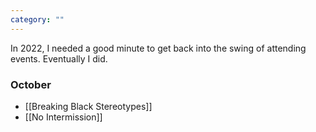 ```yaml
---
category: ""
---
```

In 2022, I needed a good minute to get back into the swing of attending events. Eventually I did.

### October
- [[Breaking Black Stereotypes]]
- [[No Intermission]]